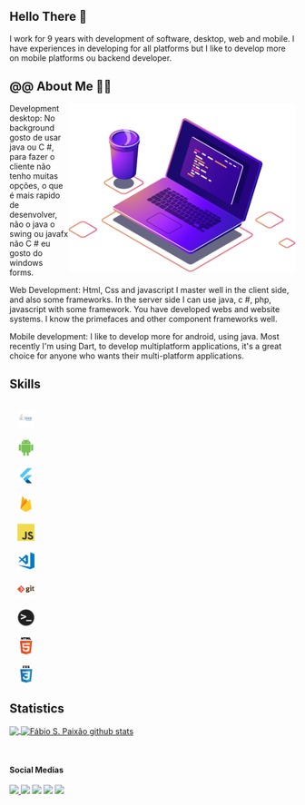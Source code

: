 ## Hello There 👋

I work for 9 years with development of software, desktop, web and mobile. I have experiences in developing for all platforms but I like to develop more on mobile platforms ou backend developer.

## @@ About Me 🧑‍💻

<img src="https://github.com/fabiosantiagopaixao/fabiosantiagopaixao/blob/main/computer-illustration.png" min-width="400px" max-width="400px" width="400px" align="right" alt="Computador iuriCode">

<p align="left"> 
  Development desktop: No background gosto de usar java ou C #, para fazer o cliente não tenho muitas opções, o que é mais rapido de desenvolver, não o java o swing ou javafx não C # eu gosto do windows forms.

  Web Development: Html, Css and javascript I master well in the client side, and also some frameworks. In the server side I can use java, c #, php, javascript with some framework. You have developed webs and website systems. I know the primefaces and other component frameworks well.

  Mobile development: I like to develop more for android, using java. Most recently I'm using Dart, to develop multiplatform applications, it's a great choice for anyone who wants their multi-platform applications.
</p>

## **Skills**  

<code>
  <img height="30" src="https://raw.githubusercontent.com/github/explore/80688e429a7d4ef2fca1e82350fe8e3517d3494d/topics/java/java.png">
</code>

<code>
  <img height="30" src="https://raw.githubusercontent.com/github/explore/80688e429a7d4ef2fca1e82350fe8e3517d3494d/topics/android/android.png">
</code>

<code>
  <img height="30" src="https://raw.githubusercontent.com/github/explore/80688e429a7d4ef2fca1e82350fe8e3517d3494d/topics/flutter/flutter.png">
</code>

<code>
  <img height="30" src="https://raw.githubusercontent.com/github/explore/80688e429a7d4ef2fca1e82350fe8e3517d3494d/topics/firebase/firebase.png">
</code>

<code>
  <img height="30" src="https://raw.githubusercontent.com/github/explore/80688e429a7d4ef2fca1e82350fe8e3517d3494d/topics/javascript/javascript.png">
</code>

<code>
  <img height="30" src="https://raw.githubusercontent.com/github/explore/80688e429a7d4ef2fca1e82350fe8e3517d3494d/topics/visual-studio-code/visual-studio-code.png">
</code>

<code>
  <img height="30" src="https://raw.githubusercontent.com/github/explore/80688e429a7d4ef2fca1e82350fe8e3517d3494d/topics/git/git.png">
</code>

<code>
  <img height="30" src="https://raw.githubusercontent.com/github/explore/80688e429a7d4ef2fca1e82350fe8e3517d3494d/topics/terminal/terminal.png">
</code>
<code>
  <img height="30" src="https://raw.githubusercontent.com/github/explore/80688e429a7d4ef2fca1e82350fe8e3517d3494d/topics/html/html.png">
</code>

<code>
  <img height="30" src="https://raw.githubusercontent.com/github/explore/80688e429a7d4ef2fca1e82350fe8e3517d3494d/topics/css/css.png">
</code>


## **Statistics**

<a href="https://github.com/fabiosantiagopaixao">
  <img align="center" src="https://github-readme-stats.vercel.app/api/top-langs/?username=fabiosantiagopaixao&theme=dracula&hide_langs_below=1" />
</a>

<a href="https://github.com/fabiosantiagopaixao">
 <img align="center" src="https://github-readme-stats.vercel.app/api?username=fabiosantiagopaixao&show_icons=true&theme=dracula&line_height=27" alt="Fábio S. Paixão github stats"/>
</a>

[website]: https://fabiopaixao.me/
[youtube]: https://www.youtube.com/channel/UCxovIy1fWV1UjMN6b_CCrJg
[instagram]: https://www.instagram.com/fabio.santiago.paixao/
[linkedin]: https://www.linkedin.com/in/fabiosantiagopaixao/
<br>

#### Social Medias

<p align="left">
  <a href="mailto: fabio.santiago99@gmail.com" alt="Gmail" target="_blank">
    <img src="https://img.shields.io/badge/-Gmail-FF0000?style=flat-square&labelColor=FF0000&logo=gmail&logoColor=white&link=LINK-DO-SEU-EMAIL" />
  </a>

  <a href="https://www.linkedin.com/in/fabiosantiagopaixao/" alt="Linkedin" target="_blank">
  <img src="https://img.shields.io/badge/-Linkedin-0e76a8?style=flat-square&logo=Linkedin&logoColor=white&link=LINK-DO-SEU-LINKEDIN" /></a>

  <a href="https://wa.me/+59165219302?text=Hello there" alt="WhatsApp" target="_blank">
  <img src="https://img.shields.io/badge/-WhatsApp-25d366?style=flat-square&labelColor=25d366&logo=whatsapp&logoColor=white&link=API-DO-SEU-WHATSAPP"/></a>

  <a href="https://www.facebook.com/fabio.paixao.santiago/" alt="Facebook" target="_blank">
  <img src="https://img.shields.io/badge/-Facebook-3b5998?style=flat-square&labelColor=3b5998&logo=facebook&logoColor=white&link=LINK-DO-SEU-FACEBOOK"/></a>

  <a href="https://www.instagram.com/fabio.santiago.paixao/" alt="Instagram" target="_blank">
   <img src="https://img.shields.io/badge/-Instagram-DF0174?style=flat-square&labelColor=DF0174&logo=instagram&logoColor=white&link=LINK-DO-SEU-INSTAGRAM"/></a>
</p>  
